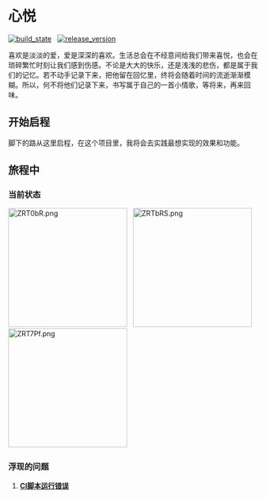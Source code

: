 # 心悦

[![build_state](https://travis-ci.org/microtears/Mood.svg?branch=master)](https://travis-ci.org/microtears/Mood)&nbsp;&nbsp;
[![release_version](https://img.shields.io/github/release/microtears/Mood.svg)](https://github.com/microtears/Mood/releases)

喜欢是淡淡的爱，爱是深深的喜欢。生活总会在不经意间给我们带来喜悦，也会在琐碎繁忙时刻让我们感到伤感。不论是大大的快乐，还是浅浅的悲伤，都是属于我们的记忆。若不动手记录下来，把他留在回忆里，终将会随着时间的流逝渐渐模糊。所以，何不将他们记录下来，书写属于自己的一首小情歌，等将来，再来回味。

## 开始启程

脚下的路从这里启程，在这个项目里，我将会去实践最想实现的效果和功能。

## 旅程中

### 当前状态

<!-- [![image_preview0](https://s2.ax1x.com/2019/07/12/ZRT0bR.md.png)](https://imgchr.com/i/ZRT0bR) -->

<a href="https://imgchr.com/i/ZRT0bR"><img src="https://s2.ax1x.com/2019/07/12/ZRT0bR.png" alt="ZRT0bR.png" border="0" width="240"/></a>&nbsp;&nbsp;
<a href="https://imgchr.com/i/ZRTbRS"><img src="https://s2.ax1x.com/2019/07/12/ZRTbRS.png" alt="ZRTbRS.png" border="0" width="240"/></a>&nbsp;&nbsp;
<a href="https://imgchr.com/i/ZRT7Pf"><img src="https://s2.ax1x.com/2019/07/12/ZRT7Pf.md.png" alt="ZRT7Pf.png" border="0" width="240"/></a>&nbsp;&nbsp;

### 浮现的问题

1. [**CI脚本运行错误**](questions\CI脚本运行错误.md)
